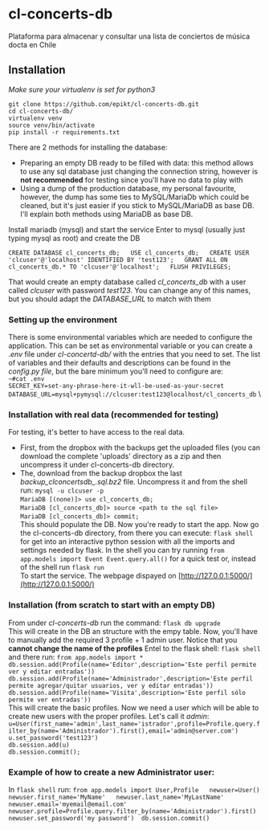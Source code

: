 # cl-concerts-db
Plataforma para almacenar y consultar una lista de conciertos de música docta en Chile

## Installation 
*Make sure your virtualenv is set for python3*

`git clone https://github.com/epikt/cl-concerts-db.git`  
`cd cl-concerts-db/`  
`virtualenv venv`  
`source venv/bin/activate`  
`pip install -r requirements.txt`  


There are 2 methods for installing the database:
- Preparing an empty DB ready to be filled with data: this method allows to use any sql database just changing the connection string, however is **not recommended** for testing since you'll have no data to play with
- Using a dump of the production database, my personal favourite, however, the dump has some ties to MySQL/MariaDb which could be cleaned, but it's just easier if you stick to MySQL/MariaDB as base DB. I'll explain both methods using MariaDB as base DB.


Install mariadb (mysql) and start the service
Enter to mysql (usually just typing mysql as root) and create the DB

`CREATE DATABASE cl_concerts_db;  
USE cl_concerts_db;  
CREATE USER 'clcuser'@'localhost' IDENTIFIED BY 'test123';  
GRANT ALL ON cl_concerts_db.* TO 'clcuser'@'localhost';  
FLUSH PRIVILEGES;`  

That would create an empty database called *cl_concerts_db* with a user called *clcuser* with password *test123*. You can change any of this names, but you should adapt the *DATABASE_URL* to match with them 

### Setting up the environment
There is some environmental variables which are needed to configure the application. This can be set as environmental variable or you can create a *.env* file under *cl-concertd-db/* with the entries that you need to set. The list of variables and their defaults and descriptions can be found in the *config.py file*, but the bare minimum you'll need to configure are:\
`~#cat .env `\
`SECRET_KEY=set-any-phrase-here-it-wll-be-used-as-your-secret`  \
`DATABASE_URL=mysql+pymysql://clcuser:test123@localhost/cl_concerts_db` \


### Installation with real data (recommended for testing)
For testing, it's better to have access to the real data. 
- First, from the dropbox with the backups get the uploaded files (you can download the complete 'uploads' directory as a zip and then uncompress it under cl-concerts-db directory.
- The, download from the backup dropbox the last *backup_clconcertsdb_<date>.sql.bz2* file. Uncompress it and from the shell run:
`mysql -u clcuser -p`  
`MariaDB [(none)]> use cl_concerts_db;`  
`MariaDB [cl_concerts_db]> source <path to the sql file>`  
`MariaDB [cl_concerts_db]> commit;`  
This should populate the DB. Now you're ready to start the app. Now go the cl-concerts-db directory, from there you can execute:
`flask shell`
for get into an interactive python session with all the imports and settings needed by flask. In the shell you can try running
`from app.models import Event
Event.query.all()`
for a quick test  or, instead of the shell run
`flask run`  
To start the service. The webpage dispayed on [http://127.0.0.1:5000/](http://127.0.0.1:5000/)

### Installation (from scratch to start with an empty DB) 
From under *cl-concerts-db* run the command:
`flask db upgrade`  
This will create in the DB an structure with the empy table. Now, you'll have to manually add the required 3 profile + 1 admin user. Notice that you **cannot change the name of the profiles**
Entel to the flask shell:
`flask shell`  
and there run:
`from app.models import *`  
`db.session.add(Profile(name='Editor',description='Este perfil permite ver y editar entradas'))`                                                                                                   
`db.session.add(Profile(name='Administrador',description='Este perfil permite agregar/quitar usuarios, ver y editar entradas'))`                                                          
`db.session.add(Profile(name='Visita',description='Este perfil sólo permite ver entradas'))`  
This will create the basic profiles. Now we need a user which will be able to create new users with the proper profiles. Let's call it *admin*:
`u=User(first_name='admin',last_name='istrador',profile=Profile.query.filter_by(name='Administrador').first(),email='admin@server.com') `  
`u.set_password('test123') `  
`db.session.add(u)`  
`db.session.commit();`  

### Example of how to create a new Administrator user:
In `flask shell` run:
`from app.models import User,Profile  
newuser=User()  
newuser.first_name='MyName'  
newuser.last_name='MyLastName'  
newuser.email='myemail@email.com'  
newuser.profile=Profile.query.filter_by(name='Administrador').first()  
newuser.set_password('my password') 
db.session.commit()  `

